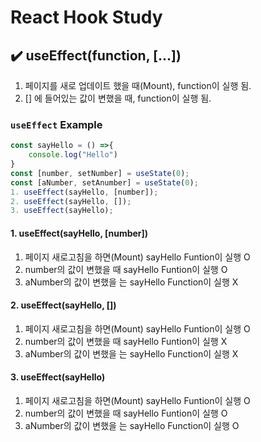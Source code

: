 # React Hook Study

## ✔️ useEffect(function, [...]) 
1. 페이지를 새로 업데이트 했을 때(Mount), function이 실행 됨.
2. [] 에 들어있는 값이 변했을 때, function이 실행 됨.

### `useEffect` Example

~~~javascript
const sayHello = () =>{
    console.log("Hello")
}
const [number, setNumber] = useState(0);
const [aNumber, setAnumber] = useState(0);
1. useEffect(sayHello, [number]);
2. useEffect(sayHello, []);
3. useEffect(sayHello);
~~~

#### 1. useEffect(sayHello, [number])
1. 페이지 새로고침을 하면(Mount) sayHello Funtion이 실행 O
2. number의 값이 변했을 때 sayHello Funtion이 실행 O
3. aNumber의 값이 변했을 는 sayHello Function이 실행 X 

#### 2. useEffect(sayHello, [])
1. 페이지 새로고침을 하면(Mount) sayHello Funtion이 실행 O
2. number의 값이 변했을 때 sayHello Funtion이 실행 X
3. aNumber의 값이 변했을 는 sayHello Function이 실행 X 

#### 3. useEffect(sayHello)
1. 페이지 새로고침을 하면(Mount) sayHello Funtion이 실행 O
2. number의 값이 변했을 때 sayHello Funtion이 실행 O
3. aNumber의 값이 변했을 는 sayHello Function이 실행 O